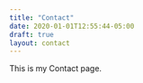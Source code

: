 ```yaml
---
title: "Contact"
date: 2020-01-01T12:55:44-05:00
draft: true
layout: contact
---
```


This is my Contact page. 
